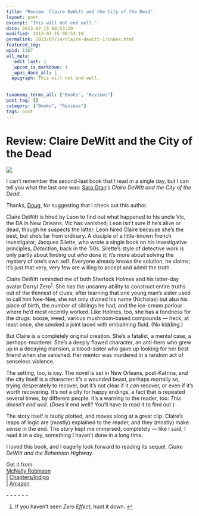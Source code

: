 ```yaml
---
title: "Review: Claire DeWitt and the City of the Dead"
layout: post
excerpt: "This will not end well."
date: 2013-07-15 00:53:19
modified: 2013-07-15 00:53:19
permalink: 2013/07/14/claire-dewitt-1/index.html
featured_img: 
wpid: 1367
all_meta: 
  _edit_last: 1
  _wpcom_is_markdown: 1
  _wpas_done_all: 1
  epigraph: This will not end well.
  
  
taxonomy_terms_all: ["Books", "Reviews"]
post_tag: []
category: ["Books", "Reviews"]
tags: post
---
```


# Review: Claire DeWitt and the City of the Dead

![](http://patrickjohanneson.com/wp-content/uploads/2013/07/claire-dewitt1.jpg)

I can’t remember the second-last book that I read in a single day, but I can tell you what the last one was: [Sara Gran](http://www.saragran.com/)‘s *Claire DeWitt and the City of the Dead*.

Thanks, [Doug](http://www.ballsandwalnuts.com/), for suggesting that I check out this author.

Claire DeWitt is hired by Leon to find out what happened to his uncle Vic, the DA in New Orleans. Vic has vanished; Leon isn’t sure if he’s alive or dead, though he suspects the latter. Leon hired Claire because she’s the best, but she’s far from ordinary. A disciple of a little-known French investigator, Jacques Silette, who wrote a single book on his investigative principles, *Détection*, back in the ’50s. Silette’s style of detective work is only partly about finding out *who done it*; it’s more about solving the mystery of one’s own self. Everyone already knows the solution, he claims; it’s just that very, very few are willing to accept and admit the truth.

Claire DeWitt reminded me of both Sherlock Holmes and his latter-day avatar Darryl Zero<sup id="fnref-1367:1">[1](#fn-1367:1)</sup>. She has the uncanny ability to construct entire truths out of the thinnest of clues; after learning that one young man’s sister used to call him Nee-Nee, she not only divined his name (Nicholas) but also his place of birth, the number of siblings he had, and the ice-cream parlour where he’d most recently worked. Like Holmes, too, she has a fondness for the drugs: booze, weed, various mushroom-based compounds — heck, at least once, she smoked a joint laced with embalming fluid. (No kidding.)

But Claire is a completely original creation. She’s a fatalist, a mental case, a perhaps-murderer. She’s a deeply flawed character, an anti-hero who grew up in a decaying mansion, a blood-sister who gave up looking for her best friend when she vanished. Her mentor was murdered in a random act of senseless violence.

The setting, too, is key. The novel is set in New Orleans, post-Katrina, and the city itself is a character: it’s a wounded beast, perhaps mortally so, trying desperately to recover, but it’s not clear if it *can* recover, or even if it’s worth recovering. It’s not a city for happy endings, a fact that is repeated several times, by different people. It’s a warning to the reader, too: *This doesn’t end well.* (*Does* it end well? You’ll have to read it to find out.)

The story itself is tautly plotted, and moves along at a great clip. Claire’s leaps of logic are (mostly) explained to the reader, and they (mostly) make sense in the end. The story kept me immersed, completely — like I said, I read it in a day, something I haven’t done in a long time.

I loved this book, and I eagerly look forward to reading its sequel, *Claire DeWitt and the Bohemian Highway*.

Get it from:  
[McNally Robinson](http://www.mcnallyrobinson.com/9780547747613/sara-gran/claire-dewitt-city-dead)  
| [Chapters/Indigo](http://www.chapters.indigo.ca/books/claire-dewitt-and-the-city/9780547747613-item.html)  
| [Amazon](http://www.amazon.ca/Claire-DeWitt-City-Dead-Sara/dp/0547747616)

<div class="footnotes">- - - - - -

1. If you haven’t seen *Zero Effect*, hunt it down. [↩](#fnref-1367:1)

</div>